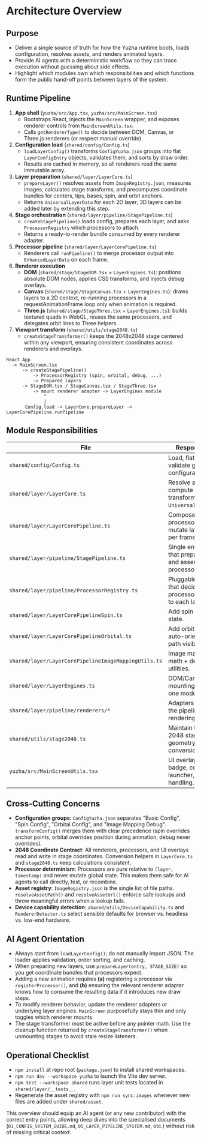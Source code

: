 # Architecture Overview

## Purpose

- Deliver a single source of truth for how the Yuzha runtime boots, loads configuration, resolves assets, and renders animated layers.
- Provide AI agents with a deterministic workflow so they can trace execution without guessing about side effects.
- Highlight which modules own which responsibilities and which functions form the public hand-off points between layers of the system.

## Runtime Pipeline

1. **App shell** (`yuzha/src/App.tsx`, `yuzha/src/MainScreen.tsx`)
   - Bootstraps React, injects the `MainScreen` wrapper, and exposes renderer controls from `MainScreenUtils.tsx`.
   - Calls `getRendererType()` to decide between DOM, Canvas, or Three.js renderers (or respect manual override).
2. **Configuration load** (`shared/config/Config.ts`)
   - `loadLayerConfig()` transforms `ConfigYuzha.json` groups into flat `LayerConfigEntry` objects, validates them, and sorts by draw order.
   - Results are cached in memory, so all renderers read the same immutable array.
3. **Layer preparation** (`shared/layer/LayerCore.ts`)
   - `prepareLayer()` resolves assets from `ImageRegistry.json`, measures images, calculates stage transforms, and precomputes coordinate bundles for centers, tips, bases, spin, and orbit anchors.
   - Returns `UniversalLayerData` for each 2D layer; 3D layers can be added later by extending this step.
4. **Stage orchestration** (`shared/layer/pipeline/StagePipeline.ts`)
   - `createStagePipeline()` loads config, prepares each layer, and asks `ProcessorRegistry` which processors to attach.
   - Returns a ready-to-render bundle consumed by every renderer adapter.
5. **Processor pipeline** (`shared/layer/LayerCorePipeline.ts`)
   - Renderers call `runPipeline()` to merge processor output into `EnhancedLayerData` on each frame.
6. **Renderer execution**
   - **DOM** (`shared/stage/StageDOM.tsx` + `LayerEngines.ts`): positions absolute DOM nodes, applies CSS transforms, and injects debug overlays.
   - **Canvas** (`shared/stage/StageCanvas.tsx` + `LayerEngines.ts`): draws layers to a 2D context, re-running processors in a requestAnimationFrame loop only when animation is required.
   - **Three.js** (`shared/stage/StageThree.tsx` + `LayerEngines.ts`): builds textured quads in WebGL, reuses the same processors, and delegates orbit lines to Three helpers.
7. **Viewport transform** (`shared/utils/stage2048.ts`)
   - `createStageTransformer()` keeps the 2048x2048 stage centered within any viewport, ensuring consistent coordinates across renderers and overlays.

```
React App
  -> MainScreen.tsx
      -> createStagePipeline()
          -> ProcessorRegistry (spin, orbital, debug, ...)
          -> Prepared layers
      -> StageDOM.tsx / StageCanvas.tsx / StageThree.tsx
          -> mount renderer adapter -> LayerEngines module
              ^
              |
       Config.load -> LayerCore.prepareLayer -> LayerCorePipeline.runPipeline
```

## Module Responsibilities

| File                                                 | Responsibility                                                         | Key Exports                                                          |
| ---------------------------------------------------- | ---------------------------------------------------------------------- | -------------------------------------------------------------------- |
| `shared/config/Config.ts`                            | Load, flatten, validate grouped configuration.                         | `loadLayerConfig`, `validateLayerConfig`                             |
| `shared/layer/LayerCore.ts`                          | Resolve assets, compute transforms, prepare `UniversalLayerData`.      | `prepareLayer`, `compute2DTransform`, coordinate helpers             |
| `shared/layer/LayerCorePipeline.ts`                  | Compose processors that mutate layer data per frame.                   | `runPipeline`, `processBatch`, `LayerProcessor`                      |
| `shared/layer/pipeline/StagePipeline.ts`             | Single entry point that prepares layers and assembles processors.      | `createStagePipeline`, `toRendererInput`                             |
| `shared/layer/pipeline/ProcessorRegistry.ts`         | Pluggable registry that decides which processors attach to each layer. | `registerProcessor`, `getProcessorsForEntry`                         |
| `shared/layer/LayerCorePipelineSpin.ts`              | Add spin animation state.                                              | `createSpinProcessor`                                                |
| `shared/layer/LayerCorePipelineOrbital.ts`           | Add orbital motion, auto-orientation, path visibility.                 | `createOrbitalProcessor`                                             |
| `shared/layer/LayerCorePipelineImageMappingUtils.ts` | Image mapping math + debug utilities.                                  | `computeImageMapping`, `createImageMappingDebugProcessor`            |
| `shared/layer/LayerEngines.ts`                       | DOM/Canvas/Three mounting logic in one module.                         | `mountDomLayers`, `mountCanvasLayers`, `mountThreeLayers`            |
| `shared/layer/pipeline/renderers/*`                  | Adapters that wire the pipeline to each rendering backend.             | `mountDomRenderer`, `mountCanvasRenderer`, `mountThreeRenderer`      |
| `shared/utils/stage2048.ts`                          | Maintain the fixed 2048 stage geometry and conversions.                | `STAGE_SIZE`, `createStageTransformer`, `viewportToStageCoords`      |
| `yuzha/src/MainScreenUtils.tsx`                      | UI overlay, renderer badge, config launcher, gesture handling.         | `MainScreenBtnPanel`, `MainScreenUpdater`, `useMainScreenBtnGesture` |

## Cross-Cutting Concerns

- **Configuration groups**: `ConfigYuzha.json` separates "Basic Config", "Spin Config", "Orbital Config", and "Image Mapping Debug". `transformConfig()` merges them with clear precedence (spin overrides anchor points, orbital overrides position during animation, debug never overrides).
- **2048 Coordinate Contract**: All renderers, processors, and UI overlays read and write in stage coordinates. Conversion helpers in `LayerCore.ts` and `stage2048.ts` keep calculations consistent.
- **Processor determinism**: Processors are pure relative to `(layer, timestamp)` and never mutate global state. This makes them safe for AI agents to call directly, test, or recombine.
- **Asset registry**: `ImageRegistry.json` is the single list of file paths. `resolveAssetPath()` and `resolveAssetUrl()` enforce safe lookups and throw meaningful errors when a lookup fails.
- **Device capability detection**: `shared/utils/DeviceCapability.ts` and `RendererDetector.ts` select sensible defaults for browser vs. headless vs. low-end hardware.

## AI Agent Orientation

- Always start from `loadLayerConfig()`; do not manually import JSON. The loader applies validation, order sorting, and caching.
- When preparing new layers, use `prepareLayer(entry, STAGE_SIZE)` so you get coordinate bundles that processors expect.
- Adding a new animation requires **(a)** registering a processor via `registerProcessor()`, and **(b)** ensuring the relevant renderer adapter knows how to consume the resulting data if it introduces new draw steps.
- To modify renderer behavior, update the renderer adapters or underlying layer engines. `MainScreen` purposefully stays thin and only toggles which renderer mounts.
- The stage transformer must be active before any pointer math. Use the cleanup function returned by `createStageTransformer()` when unmounting stages to avoid stale resize listeners.

## Operational Checklist

- `npm install` at repo root (`package.json`) to install shared workspaces.
- `npm run dev --workspace yuzha` to launch the Vite dev server.
- `npm test --workspace shared` runs layer unit tests located in `shared/layer/__tests__`.
- Regenerate the asset registry with `npm run sync:images` whenever new files are added under `shared/asset`.

This overview should equip an AI agent (or any new contributor) with the correct entry points, allowing deep dives into the specialised documents (`01_CONFIG_SYSTEM_GUIDE.md`, `05_LAYER_PIPELINE_SYSTEM.md`, etc.) without risk of missing critical context.
